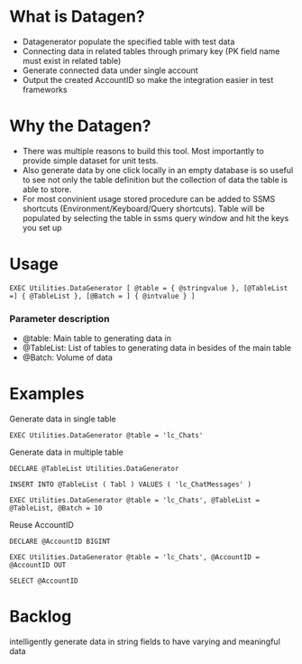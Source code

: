 # What is Datagen?
* Datagenerator populate the specified table with test data
* Connecting data in related tables through primary key (PK field name must exist in related table)
* Generate connected data under single account
* Output the created AccountID so make the integration easier in test frameworks 

# Why the Datagen?
* There was multiple reasons to build this tool. Most importantly to provide simple dataset for unit tests.
* Also generate data by one click locally in an empty database is so useful to see not only the table definition but the collection of data the table is able to store.
* For most convinient usage stored procedure can be added to SSMS shortcuts (Environment/Keyboard/Query shortcuts). Table will be populated by selecting the table in ssms query window and hit the keys you set up

# Usage
```
EXEC Utilities.DataGenerator [ @table = { @stringvalue }, [@TableList =] { @TableList }, [@Batch = ] { @intvalue } ]
```

### Parameter description
* @table: Main table to generating data in
* @TableList: List of tables to generating data in besides of the main table
* @Batch: Volume of data

# Examples
Generate data in single table
```
EXEC Utilities.DataGenerator @table = 'lc_Chats'
```


Generate data in multiple table
```
DECLARE @TableList Utilities.DataGenerator
 
INSERT INTO @TableList ( Tabl ) VALUES ( 'lc_ChatMessages' )
 
EXEC Utilities.DataGenerator @table = 'lc_Chats', @TableList = @TableList, @Batch = 10
```

Reuse AccountID
```
DECLARE @AccountID BIGINT
 
EXEC Utilities.DataGenerator @table = 'lc_Chats', @AccountID = @AccountID OUT
 
SELECT @AccountID
```

# Backlog
intelligently generate data in string fields to have varying and meaningful data